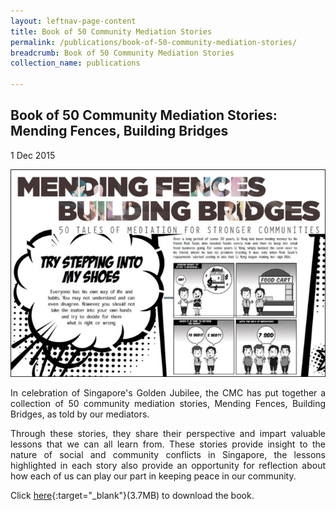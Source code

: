 ```yaml
---
layout: leftnav-page-content
title: Book of 50 Community Mediation Stories
permalink: /publications/book-of-50-community-mediation-stories/
breadcrumb: Book of 50 Community Mediation Stories
collection_name: publications

---
```


Book of 50 Community Mediation Stories: Mending Fences, Building Bridges
---

1 Dec 2015

<div class="image"><img src="/images/1448512173351.jpg/" style="width:800px" title="Book of 50 Community Mediation Stories" alt="Book of 50 Community Mediation Stories"></div>

<p style="text-align: justify">In celebration of Singapore's Golden Jubilee, the CMC has put together a collection of 50 community mediation stories, Mending Fences, Building Bridges, as told by our mediators.</p>


<p style="text-align: justify">Through these stories, they share their perspective and impart valuable lessons that we can all learn from. These stories provide insight to the nature of social and community conflicts in Singapore, the lessons highlighted in each story also provide an opportunity for reflection about how each of us can play our part in keeping peace in our community.</p>


Click [here](/files/MendingFencesBuildingBridges.pdf/){:target="_blank"}(3.7MB) to download the book.
